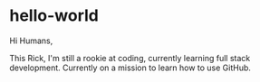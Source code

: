 # hello-world

Hi Humans,

This Rick, I'm still a rookie at coding, currently learning full stack development. Currently on a mission to learn how to use GitHub.
